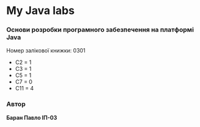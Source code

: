 # My Java labs

### Основи розробки програмного забезпечення на платформі Java
Номер залікової книжки: 0301
- С2 = 1
- С3 = 1
- С5 = 1
- С7 = 0
- C11 = 4

### Автор
**Баран Павло ІП-03**